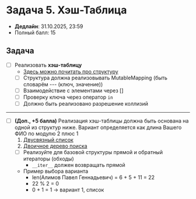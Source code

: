 # Задача 5. Хэш-Таблица

* **Дедлайн**: 31.10.2025, 23:59
* Полный балл: 15

## Задача

- [ ] Реализовать **хэш-таблицу**
  - [Здесь можно почитать про структуру](https://neerc.ifmo.ru/wiki/index.php?title=Разрешение_коллизий)
  - [ ] Структура должна реализовывать MutableMapping (быть словарём --- (ключ, значение))
  - [ ] Взаимодействие с элементами через []
  - [ ] Проверку ключа через оператор `in`
  - [ ] Должно быть реализовано разрешение коллизий
---------------------------------------------
  - [ ] **(Доп., +5 балла)** Реализация хэш-таблицы должна быть основана на одной из структур ниже.
  Вариант определяется как длина Вашего ФИО по модулю 2 плюс 1
    1. [Двусвязный список](https://neerc.ifmo.ru/wiki/index.php?title=Список)
    2. [Двоичное дерево поиска](https://neerc.ifmo.ru/wiki/index.php?title=Дерево_поиска,_наивная_реализация)
    - [ ] Реализуйте для базовой структуры прямой и обратный итераторы (обходы)
      - `__iter__` должен возвращать прямой
    - Пример выбора варианта
      - len(Алимов Павел Геннадьевич) = 6 + 5 + 11 = 22
      - 22 % 2 = 0
      - 0 + 1 = 1 -> вариант 1, список
